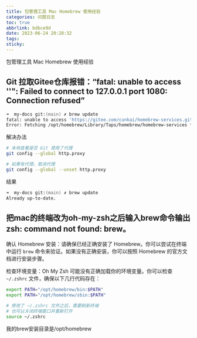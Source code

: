 ```yaml
---
title: 包管理工具 Mac Homebrew 使用经验
categories: 问题日志
toc: true
abbrlink: bdbce9d
date: 2023-06-24 20:28:32
tags:
sticky:
---
```


包管理工具 Mac Homebrew 使用经验

<!-- more -->

## Git 拉取Gitee仓库报错：“fatal: unable to access ''": Failed to connect to 127.0.0.1 port 1080: Connection refused”

```zsh
➜  my-docs git:(main) ✗ brew update
fatal: unable to access 'https://gitee.com/cunkai/homebrew-services.git/': Unsupported proxy syntax in '<127.0.0.1>:<7890>'
Error: Fetching /opt/homebrew/Library/Taps/homebrew/homebrew-services failed!
```

解决办法

```zsh
# 本地查看是否 Git 使用了代理
git config --global http.proxy

# 如果有代理，取消代理
git config --global --unset http.proxy
```

结果
```zsh
➜  my-docs git:(main) ✗ brew update
Already up-to-date.
```

## 把mac的终端改为oh-my-zsh之后输入brew命令输出zsh: command not found: brew。

确认 Homebrew 安装：请确保已经正确安装了 Homebrew。你可以尝试在终端中运行 `brew` 命令来验证。如果没有正确安装，你可以按照 Homebrew 的官方文档进行安装步骤。

检查环境变量：Oh My Zsh 可能没有正确加载你的环境变量。你可以检查 `~/.zshrc` 文件，确保以下几行代码存在：
```zsh
export PATH="/opt/homebrew/bin:$PATH"
export PATH="/opt/homebrew/sbin:$PATH"

# 修改了 ~/.zshrc 文件之后，需要刷新终端
# 也可以关闭终端窗口并重新打开
source ~/.zshrc
```

我的brew安装目录是/opt/homebrew

